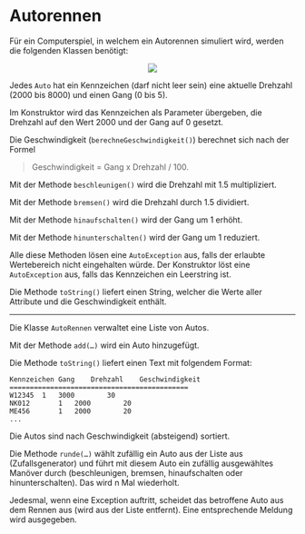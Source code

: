 # Autorennen #

Für ein Computerspiel, in welchem ein Autorennen simuliert wird, werden die folgenden Klassen benötigt:

<p align='center'>
<img src='http://pr-gse.googlecode.com/svn/wiki/uebungen/uml/autorennen.jpg' />
</p>

Jedes `Auto` hat ein Kennzeichen (darf nicht leer sein) eine aktuelle Drehzahl (2000 bis 8000) und einen Gang (0 bis 5).

Im Konstruktor wird das Kennzeichen als Parameter übergeben, die Drehzahl auf den Wert 2000  und der Gang auf 0 gesetzt.

Die Geschwindigkeit (`berechneGeschwindigkeit()`) berechnet sich nach der Formel

> Geschwindigkeit = Gang x Drehzahl / 100.

Mit der Methode `beschleunigen()` wird die Drehzahl mit 1.5 multipliziert.

Mit der Methode `bremsen()` wird die Drehzahl durch 1.5 dividiert.

Mit der Methode `hinaufschalten()` wird der Gang um 1 erhöht.

Mit der Methode `hinunterschalten()` wird der Gang um 1 reduziert.

Alle diese Methoden lösen eine `AutoException` aus, falls der erlaubte Wertebereich nicht eingehalten würde. Der Konstruktor löst eine `AutoException` aus, falls das Kennzeichen ein Leerstring ist.

Die Methode `toString()` liefert einen String, welcher die Werte aller Attribute und die Geschwindigkeit enthält.

---

Die Klasse `AutoRennen` verwaltet eine Liste von Autos.

Mit der Methode `add(…)` wird ein Auto hinzugefügt.

Die Methode `toString()` liefert einen Text mit folgendem Format:

```
Kennzeichen	Gang	Drehzahl	Geschwindigkeit
============================================
W12345	1	3000		30
NK012		1	2000		20
ME456		1	2000		20
...
```

Die Autos sind nach Geschwindigkeit (absteigend) sortiert.

Die Methode `runde(…)` wählt zufällig ein Auto aus der Liste aus (Zufallsgenerator) und führt mit diesem Auto ein zufällig ausgewähltes Manöver durch (beschleunigen, bremsen, hinaufschalten oder hinunterschalten). Das wird n Mal wiederholt.

Jedesmal, wenn eine Exception auftritt, scheidet das betroffene Auto aus dem Rennen aus (wird aus der Liste entfernt). Eine entsprechende Meldung wird ausgegeben.
